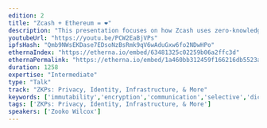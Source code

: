 ```yaml
---
edition: 2
title: "Zcash + Ethereum = ❤"
description: "This presentation focuses on how Zcash uses zero-knowledge proofs to add private transactions to a public blockchain, and how Zcash and Ethereum will grow together. Zcash is a new cryptocurrency that provides private transactions — the sender’s and receiver’s addresses are not publicly visible in the blockchain, nor is the amount transferred. Zcash posts that private information to the blockchain in encrypted form, and uses zero-knowledge proofs to cryptographically guarantee the validity of transactions without exposing the private information. This results in “Selective Transparency”. It’s not all-dark-all-the-time — it’s that each encrypted transaction in the blockchain can be revealed by its creator to selected third parties. Zcash is developed by a VC-funded, highly skilled development team and a widespread and active open source community. There are three paths forward for integrating Ethereum’s programmability with Zcash’s privacy. The Zcash team is actively contributing to all three paths. 1. Programmable Zcash — add Ethereum-style programmability to the Zcash blockchain 2. Private Ethereum — add Zcash-style privacy to the Ethereum blockchain 3. Project Alchemy — interoperation between the Ethereum and Zcash"
youtubeUrl: "https://youtu.be/PCW2EaBjVPs"
ipfsHash: "Qmb9NWsEKDase7EDsoNzBsRmk9qV6wAduGxw6fo2NDwHPo"
ethernaIndex: "https://etherna.io/embed/63481325c02259b06a2ffc3d"
ethernaPermalink: "https://etherna.io/embed/1a460bb312459f166216db5523aaeca3cc16dbe7f33ef5e131d0e1000ef8e6e9"
duration: 1258
expertise: "Intermediate"
type: "Talk"
track: "ZKPs: Privacy, Identity, Infrastructure, & More"
keywords: ['immutability','encryption','communication','selective','dicslosure','human rights','society','fungibility','data','security','bitcoin','zksnarks','zkproofs','validators','programmability','alchemy','btcrelay']
tags: ['ZKPs: Privacy, Identity, Infrastructure, & More']
speakers: ['Zooko Wilcox']
---
```

